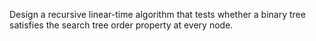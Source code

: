 Design a recursive linear-time algorithm that tests whether a binary tree satisfies the search tree order property at every node.
